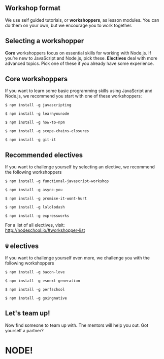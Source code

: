 ## Workshop format

We use self guided tutorials, or <strong>workshoppers</strong>, as lesson modules. You can do them on your own, but we encourage you to work together.<!-- .element: class="fragment"  -->


## Selecting a workshopper

<strong>Core</strong> workshoppers focus on essential skills for working with Node.js. If you&rsquo;re new to JavaScript and Node.js, pick these.<!-- .element: class="fragment"  -->
<strong>Electives</strong> deal with more advanced topics. Pick one of these if you already have some experience.<!-- .element: class="fragment"  -->


## Core workshoppers

If you want to learn some basic programming skills using JavaScript and Node.js, we recommend you start with one of these workshoppers:

<pre><code>$ npm install -g javascripting

$ npm install -g learnyounode

$ npm install -g how-to-npm

$ npm install -g scope-chains-closures

$ npm install -g git-it
</code></pre>


## Recommended electives

If you want to challenge yourself by selecting an elective, we recommend the following workshoppers

<pre><code>$ npm install -g functional-javascript-workshop

$ npm install -g async-you

$ npm install -g promise-it-wont-hurt

$ npm install -g lololodash

$ npm install -g expressworks
</code></pre>

For a list of all electives, visit:<br><a href="http://nodeschool.io/#workshopper-list">http://nodeschool.io/#workshopper-list</a>


## 💀 electives

If you want to challenge yourself even more, we challenge you with the following workshoppers

<pre><code>$ npm install -g bacon-love

$ npm install -g esnext-generation

$ npm install -g perfschool

$ npm install -g goingnative
</code></pre>



## Let's team up!

Now find someone to team up with. The mentors will help you out.<!-- .element: class="fragment"  -->
Got yourself a partner?<!-- .element: class="fragment"  -->
# NODE!<!-- .element: class="fragment"  -->
